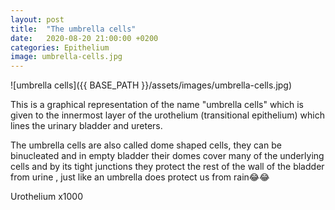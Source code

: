 ```yaml
---
layout: post
title:  "The umbrella cells"
date:   2020-08-20 21:00:00 +0200
categories: Epithelium
image: umbrella-cells.jpg
---
```


![umbrella cells]({{ BASE_PATH }}/assets/images/umbrella-cells.jpg)


This is a graphical representation of the name "umbrella cells" which is given to the innermost layer of the urothelium (transitional epithelium) which lines the urinary bladder and ureters.

The umbrella cells are also called dome shaped cells, they can be binucleated and in empty bladder their domes cover many of the underlying cells and by its tight junctions they protect the rest of the wall of the bladder from urine , just like an umbrella does protect us from 
rain😂😂

Urothelium x1000

